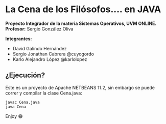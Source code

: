 # La Cena de los Filósofos.... en JAVA

**Proyecto Integrador de la materia Sistemas Operativos, UVM ONLINE.**
**Profesor:** Sergio González Oliva

**Integrantes:**
- David Galindo Hernández
- Sergio Jonathan Cabrera @cuyogordo
- Karlo Alejandro López @karlolopez



## ¿Ejecución?

Este es un proyecto de Apache NETBEANS 11.2, sin embargo se puede correr y compilar la clase Cena.java:

```
javac Cena.java
java Cena
```

Enjoy 😁
